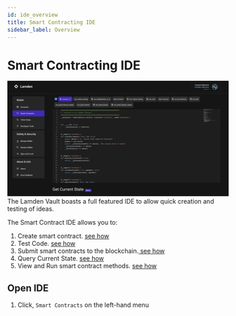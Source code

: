 ```yaml
---
id: ide_overview
title: Smart Contracting IDE
sidebar_label: Overview
---
```


# Smart Contracting IDE

![](img/wallet/ide_main_view.png)
The Lamden Vault boasts a full featured IDE to allow quick creation and testing of ideas.

The Smart Contract IDE allows you to:
1. Create smart contract. <u> [see how](/ide_create_smartcontracts)</u>
2. Test Code. <u> [see how](/ide_submit_smartcontract#lint-for-errors)</u>
3. Submit smart contracts to the blockchain.<u> [see how](/ide_submit_smartcontract#submit-smart-contract)</u> 
4. Query Current State. <u> [see how](/ide_run_smartcontracts#query-smart-contract-state)</u> 
5. View and Run smart contract methods. <u> [see how](/ide_run_smartcontracts#run-smart-contract-methods)</u> 

## Open IDE
1. Click, `Smart Contracts` on the left-hand menu
